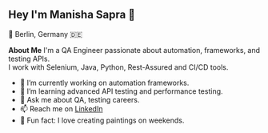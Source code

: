 ## Hey I'm Manisha Sapra 👋
📍 Berlin, Germany 🇩🇪

**About Me**
I'm a QA Engineer passionate about automation, frameworks, and testing APIs.  
I work with Selenium, Java, Python, Rest-Assured and CI/CD tools.

- 🔭 I’m currently working on automation frameworks.
- 🌱 I’m learning advanced API testing and performance testing. 
- 💬 Ask me about QA, testing careers.
- 📫 Reach me on [LinkedIn]([https://www.linkedin.com/in/sapramanisha/])
- 🎨 Fun fact: I love creating paintings on weekends.

